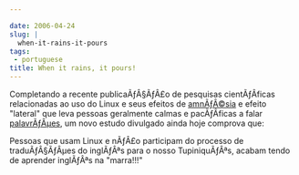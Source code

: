 ```yaml
---

date: 2006-04-24
slug: |
  when-it-rains-it-pours
tags:
 - portuguese
title: When it rains, it pours!
---
```


Completando a recente publicaÃƒÂ§ÃƒÂ£o de pesquisas cientÃƒÂ­ficas
relacionadas ao uso do Linux e seus efeitos de
[amnÃƒÂ©sia](http://www.tuxresources.org/blog/?p=51) e efeito "lateral"
que leva pessoas geralmente calmas e pacÃƒÂ­ficas a falar
[palavrÃƒÂµes](http://kurtkraut.wordpress.com/2006/04/23/campanha-pela-protecao-dos-gatinhos/),
um novo estudo divulgado ainda hoje comprova que:

Pessoas que usam Linux e nÃƒÂ£o participam do processo de
traduÃƒÂ§ÃƒÂµes do inglÃƒÂªs para o nosso TupiniquÃƒÂªs, acabam tendo de
aprender inglÃƒÂªs na "marra!!!"
